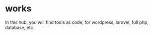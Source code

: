 # works
In this hub, you will  find tools as code, for wordpress, laravel, full php, database, etc.
